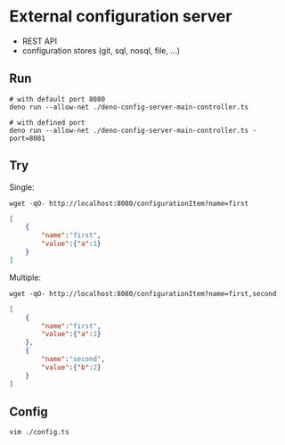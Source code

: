 
# External configuration server

- REST API
- configuration stores (git, sql, nosql, file, ...)

## Run

```shell
# with default port 8080
deno run --allow-net ./deno-config-server-main-controller.ts

# with defined port
deno run --allow-net ./deno-config-server-main-controller.ts -port=8081
```

## Try

Single:

```shell
wget -qO- http://localhost:8080/configurationItem?name=first
```

```json
[
    {
        "name":"first",
        "value":{"a":1}
    }
]
```

Multiple:

```shell
wget -qO- http://localhost:8080/configurationItem?name=first,second
```

```json
[
    {
        "name":"first",
        "value":{"a":1}
    },
    {
        "name":"second",
        "value":{"b":2}
    }
]
```

## Config

```shell
vim ./config.ts
```

